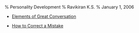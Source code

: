 % Personality Development
% Ravikiran K.S.
% January 1, 2006


  - [Elements of Great
    Conversation](/Users/ravikks/dokuwiki/bin/doku.php?id=general:conversation "general:conversation")

  - [How to Correct a
    Mistake](/Users/ravikks/dokuwiki/bin/doku.php?id=general:mistake "general:mistake")


